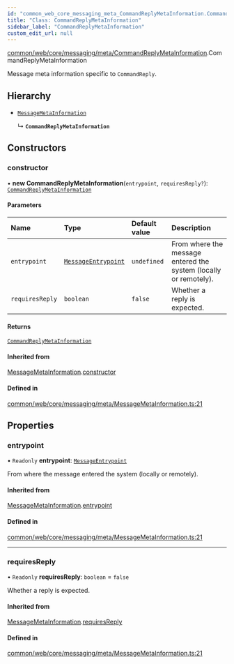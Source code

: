 ```yaml
---
id: "common_web_core_messaging_meta_CommandReplyMetaInformation.CommandReplyMetaInformation"
title: "Class: CommandReplyMetaInformation"
sidebar_label: "CommandReplyMetaInformation"
custom_edit_url: null
---
```


[common/web/core/messaging/meta/CommandReplyMetaInformation](../modules/common_web_core_messaging_meta_CommandReplyMetaInformation.md).CommandReplyMetaInformation

Message meta information specific to ``CommandReply``.

## Hierarchy

- [`MessageMetaInformation`](common_web_core_messaging_meta_MessageMetaInformation.MessageMetaInformation.md)

  ↳ **`CommandReplyMetaInformation`**

## Constructors

### constructor

• **new CommandReplyMetaInformation**(`entrypoint`, `requiresReply?`): [`CommandReplyMetaInformation`](common_web_core_messaging_meta_CommandReplyMetaInformation.CommandReplyMetaInformation.md)

#### Parameters

| Name | Type | Default value | Description |
| :------ | :------ | :------ | :------ |
| `entrypoint` | [`MessageEntrypoint`](../enums/common_web_core_messaging_meta_MessageMetaInformation.MessageEntrypoint.md) | `undefined` | From where the message entered the system (locally or remotely). |
| `requiresReply` | `boolean` | `false` | Whether a reply is expected. |

#### Returns

[`CommandReplyMetaInformation`](common_web_core_messaging_meta_CommandReplyMetaInformation.CommandReplyMetaInformation.md)

#### Inherited from

[MessageMetaInformation](common_web_core_messaging_meta_MessageMetaInformation.MessageMetaInformation.md).[constructor](common_web_core_messaging_meta_MessageMetaInformation.MessageMetaInformation.md#constructor)

#### Defined in

[common/web/core/messaging/meta/MessageMetaInformation.ts:21](https://github.com/Soroush9978/rds-ng/blob/5673246/src/common/web/core/messaging/meta/MessageMetaInformation.ts#L21)

## Properties

### entrypoint

• `Readonly` **entrypoint**: [`MessageEntrypoint`](../enums/common_web_core_messaging_meta_MessageMetaInformation.MessageEntrypoint.md)

From where the message entered the system (locally or remotely).

#### Inherited from

[MessageMetaInformation](common_web_core_messaging_meta_MessageMetaInformation.MessageMetaInformation.md).[entrypoint](common_web_core_messaging_meta_MessageMetaInformation.MessageMetaInformation.md#entrypoint)

#### Defined in

[common/web/core/messaging/meta/MessageMetaInformation.ts:21](https://github.com/Soroush9978/rds-ng/blob/5673246/src/common/web/core/messaging/meta/MessageMetaInformation.ts#L21)

___

### requiresReply

• `Readonly` **requiresReply**: `boolean` = `false`

Whether a reply is expected.

#### Inherited from

[MessageMetaInformation](common_web_core_messaging_meta_MessageMetaInformation.MessageMetaInformation.md).[requiresReply](common_web_core_messaging_meta_MessageMetaInformation.MessageMetaInformation.md#requiresreply)

#### Defined in

[common/web/core/messaging/meta/MessageMetaInformation.ts:21](https://github.com/Soroush9978/rds-ng/blob/5673246/src/common/web/core/messaging/meta/MessageMetaInformation.ts#L21)
